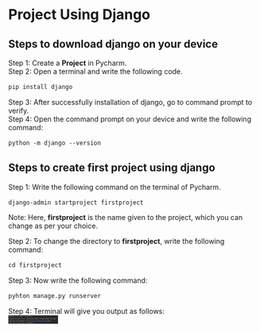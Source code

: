 # Project Using Django

## Steps to download django on your device
Step 1: Create a **Project** in Pycharm.<br>
Step 2: Open a terminal and write the following code.
```md
pip install django
```
Step 3: After successfully installation of django, go to command prompt to verify.<br>
Step 4: Open the command prompt on your device and write the following command:
```md
python -m django --version
```
## Steps to create first project using django
Step 1: Write the following command on the terminal of Pycharm.
```md
django-admin startproject firstproject
```
Note: Here, **firstproject** is the name given to the project, which you can change as per your choice. <br>

Step 2: To change the directory to **firstproject**, write the following command:
```md
cd firstproject
```

Step 3: Now write the following command:
```md
pyhton manage.py runserver
```

Step 4: Terminal will give you output as follows:<br>
<img align="left" width="100px" src="output.png"/>

